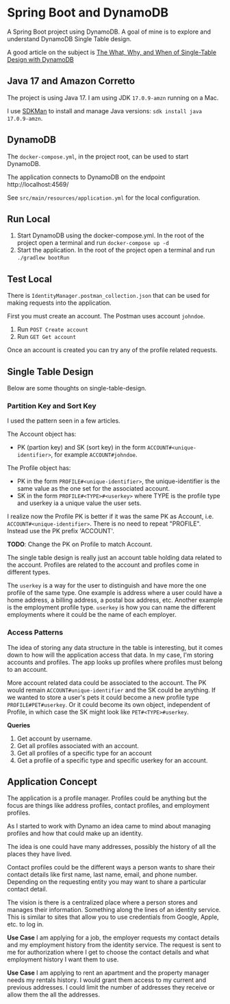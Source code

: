 # Spring Boot and DynamoDB

A Spring Boot project using DynamoDB.  A goal of mine is to explore and understand DynamoDB Single Table design. 

A good article on the subject is [The What, Why, and When of Single-Table Design with DynamoDB](https://www.alexdebrie.com/posts/dynamodb-single-table/)


## Java 17 and Amazon Corretto

The project is using Java 17.  I am using JDK `17.0.9-amzn` running on a Mac.

I use [SDKMan](https://sdkman.io/) to install and manage Java versions:  `sdk install java 17.0.9-amzn`.

## DynamoDB

The `docker-compose.yml`, in the project root, can be used to start DynamoDB.

The application connects to DynamoDB on the endpoint http://localhost:4569/

See `src/main/resources/application.yml` for the local configuration.

## Run Local

1. Start DynamoDB using the docker-compose.yml.  In the root of the project open a terminal and run `docker-compose up -d`
2. Start the application.  In the root of the project open a terminal and run `./gradlew bootRun`

## Test Local

There is `IdentityManager.postman_collection.json` that can be used for making requests into the application.

First you must create an account.  The Postman uses account `johndoe`.

1. Run `POST Create account`
2. Run `GET Get account`

Once an account is created you can try any of the profile related requests.

## Single Table Design

Below are some thoughts on single-table-design.

### Partition Key and Sort Key

I used the pattern seen in a few articles.

The Account object has:  

* PK (partion key) and SK (sort key) in the form `ACCOUNT#<unique-identifier>`, for example
`ACCOUNT#johndoe`.

The Profile object has:

* PK in the form `PROFILE#<unique-identifier>`, the unique-identifier is the same value as the one set for the associated account.
* SK in the form `PROFILE#<TYPE>#<userkey>` where TYPE is the profile type and userkey ia a unique value the user sets.

I realize now the Profile PK is better if it was the same PK as Account, i.e. `ACCOUNT#<unique-identifier>`.  There is
no need to repeat "PROFILE".  Instead use the PK prefix 'ACCOUNT'.

**TODO**: Change the PK on Profile to match Account.

The single table design is really just an account table holding data related to the account. Profiles are related to the
account and profiles come in different types.  

The `userkey` is a way for the user to distinguish and have more the one profile of the same type.  One example is 
address where a user could have a home address, a billing address, a postal box address, etc.  Another example is 
the employment profile type.  `userkey` is how you can name the different employments where it could be the name of each
employer.  

### Access Patterns

The idea of storing any data structure in the table is interesting, but it comes down to how will the application
access that data.  In my case, I'm storing accounts and profiles.  The app looks up profiles where profiles
must belong to an account.  

More account related data could be associated to the account.  The PK would remain `ACCOUNT#unique-identifier` and the
SK could be anything.  If we wanted to store a user's pets it could become a new profile type `PROFILE#PET#userkey`.  Or
it could become its own object, independent of Profile, in which case the SK might look like `PET#<TYPE>#userkey`.

**Queries**
1. Get account by username.
2. Get all profiles associated with an account.
3. Get all profiles of a specific type for an account
4. Get a profile of a specific type and specific userkey for an account.


## Application Concept

The application is a profile manager.  Profiles could be anything but the focus are things like address profiles,
contact profiles, and employment profiles.

As I started to work with Dynamo an idea came to mind about managing profiles and how that could make up an identity.

The idea is one could have many addresses, possibly the history of all the places they have lived.  

Contact profiles could be the different ways a person wants to share their contact details like first name, last name, 
email, and phone number.  Depending on the requesting entity you may want to share a particular contact detail.

The vision is there is a centralized place where a person stores and manages their information.  Something along the 
lines of an identity service.  This is similar to sites that allow you to use credentials from Google, Apple, etc. to 
log in.

**Use Case**
I am applying for a job, the employer requests my contact details and my employment history from the identity 
service. The request is sent to me for authorization where I get to choose the contact details and what employment 
history I want them to use.  

**Use Case**
I am applying to rent an apartment and the property manager needs my rentals history.  I would grant them access 
to my current and previous addresses.  I could limit the number of addresses they receive or allow them the all the 
addresses.








